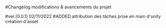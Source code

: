 #Changelog
modifications & avancements du projet

#ver.[0.0.1] 02/11/2022
#ADDED
attribution des tâches
prise en main d'unity
création d'asset
